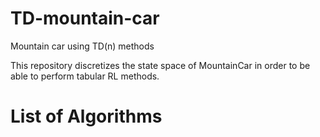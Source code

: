 # TD-mountain-car
Mountain car using TD(n) methods


This repository discretizes the state space of MountainCar in order to be able to perform 
tabular RL methods.

# List of Algorithms
## 
